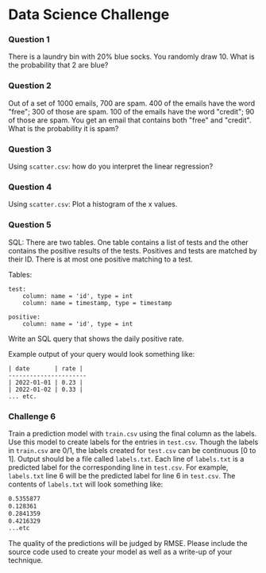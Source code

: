 # Data Science Challenge

### Question 1
There is a laundry bin with 20% blue socks.
You randomly draw 10.
What is the probability that 2 are blue?

### Question 2
Out of a set of 1000 emails, 700 are spam.
400 of the emails have the word "free"; 300 of those are spam.
100 of the emails have the word "credit"; 90 of those are spam.
You get an email that contains both "free" and "credit".
What is the probability it is spam?

### Question 3
Using `scatter.csv`: how do you interpret the linear regression?

### Question 4
Using `scatter.csv`: Plot a histogram of the x values.

### Question 5
SQL: There are two tables.
One table contains a list of tests and the other contains the positive results of the tests.
Positives and tests are matched by their ID.
There is at most one positive matching to a test.

Tables:
```
test:
	column: name = 'id', type = int
	column: name = timestamp, type = timestamp
	
positive:
	column: name = 'id', type = int
```
Write an SQL query that shows the daily positive rate.

Example output of your query would look something like:
```
| date       | rate |
----------------------
| 2022-01-01 | 0.23 |
| 2022-01-02 | 0.33 |
... etc.
```

### Challenge 6
Train a prediction model with `train.csv` using the final column as the labels.
Use this model to create labels for the entries in `test.csv`.
Though the labels in `train.csv` are 0/1, the labels created for `test.csv` can be continuous [0 to 1].
Output should be a file called `labels.txt`.
Each line of `labels.txt` is a predicted label for the corresponding line in `test.csv`.
For example, `labels.txt` line 6 will be the predicted label for line 6 in `test.csv`.
The contents of `labels.txt` will look something like:
```bash
0.5355877
0.128361
0.2841359
0.4216329
...etc
```
The quality of the predictions will be judged by RMSE.
Please include the source code used to create your model as well as a write-up of your technique.


